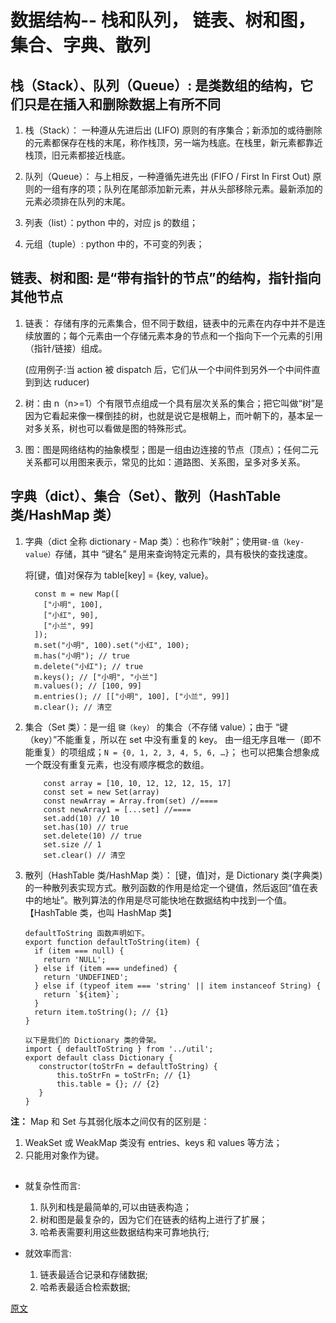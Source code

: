 # 数据结构-- 栈和队列， 链表、树和图，集合、字典、散列

## 栈（Stack）、队列（Queue）: 是类数组的结构，它们只是在插入和删除数据上有所不同

1. 栈（Stack）： 一种遵从先进后出 (LIFO) 原则的有序集合；新添加的或待删除的元素都保存在栈的末尾，称作栈顶，另一端为栈底。在栈里，新元素都靠近栈顶，旧元素都接近栈底。
2. 队列（Queue）： 与上相反，一种遵循先进先出 (FIFO / First In First Out) 原则的一组有序的项；队列在尾部添加新元素，并从头部移除元素。最新添加的元素必须排在队列的末尾。

3. 列表（list）：python 中的，对应 js 的数组；
4. 元组（tuple）: python 中的，不可变的列表；

## 链表、树和图: 是“带有指针的节点”的结构，指针指向其他节点

1. 链表： 存储有序的元素集合，但不同于数组，链表中的元素在内存中并不是连续放置的；每个元素由一个存储元素本身的节点和一个指向下一个元素的引用（指针/链接）组成。

   (应用例子:当 action 被 dispatch 后，它们从一个中间件到另外一个中间件直到到达 ruducer)

2. 树：由 n（n>=1）个有限节点组成一个具有层次关系的集合；把它叫做“树”是因为它看起来像一棵倒挂的树，也就是说它是根朝上，而叶朝下的，基本呈一对多关系，树也可以看做是图的特殊形式。

3. 图：图是网络结构的抽象模型；图是一组由边连接的节点（顶点）；任何二元关系都可以用图来表示，常见的比如：道路图、关系图，呈多对多关系。

## 字典（dict）、集合（Set）、散列（HashTable 类/HashMap 类）

1. 字典（dict 全称 dictionary - Map 类）：也称作“映射”；使用`键-值（key-value）`存储，其中 “键名” 是用来查询特定元素的，具有极快的查找速度。

   将[键，值]对保存为 table[key] = {key, value}。

   ```字典 demo
     const m = new Map([
       ["小明", 100],
       ["小红", 90],
       ["小兰", 99]
     ]);
     m.set("小明", 100).set("小红", 100);
     m.has("小明"); // true
     m.delete("小红"); // true
     m.keys(); // ["小明", "小兰"]
     m.values(); // [100, 99]
     m.entries(); // [["小明", 100], ["小兰", 99]]
     m.clear(); // 清空
   ```

2. 集合（Set 类）：是一组 `键（key）` 的集合（不存储 value）；由于 “键（key）”不能重复，所以在 set 中没有重复的 key。
   由一组无序且唯一（即不能重复）的项组成；`N = {0, 1, 2, 3, 4, 5, 6, …}`； 也可以把集合想象成一个既没有重复元素，也没有顺序概念的数组。

   ```集合 demo
       const array = [10, 10, 12, 12, 12, 15, 17]
       const set = new Set(array)
       const newArray = Array.from(set) //====
       const newArray1 = [...set] //====
       set.add(10) // 10
       set.has(10) // true
       set.delete(10) // true
       set.size // 1
       set.clear() // 清空
   ```

3. 散列（HashTable 类/HashMap 类）： [键，值]对，是 Dictionary 类(字典类)的一种散列表实现方式。散列函数的作用是给定一个键值，然后返回“值在表中的地址”。散列算法的作用是尽可能快地在数据结构中找到一个值。 【HashTable 类，也叫 HashMap 类】

   ```demo
   defaultToString 函数声明如下。
   export function defaultToString(item) {
     if (item === null) {
       return 'NULL';
     } else if (item === undefined) {
       return 'UNDEFINED';
     } else if (typeof item === 'string' || item instanceof String) {
       return `${item}`;
     }
     return item.toString(); // {1}
   }
   ```

   ```demo
   以下是我们的 Dictionary 类的骨架。
   import { defaultToString } from '../util';
   export default class Dictionary {
      constructor(toStrFn = defaultToString) {
          this.toStrFn = toStrFn; // {1}
          this.table = {}; // {2}
      }
   }
   ```

**注：** Map 和 Set 与其弱化版本之间仅有的区别是：

1. WeakSet 或 WeakMap 类没有 entries、keys 和 values 等方法；
2. 只能用对象作为键。

##

- 就复杂性而言:

  1. 队列和栈是最简单的,可以由链表构造；
  2. 树和图是最复杂的，因为它们在链表的结构上进行了扩展；
  3. 哈希表需要利用这些数据结构来可靠地执行;

- 就效率而言:
  1. 链表最适合记录和存储数据;
  2. 哈希表最适合检索数据;

[原文](http://caibaojian.com/learn-javascript.html)
